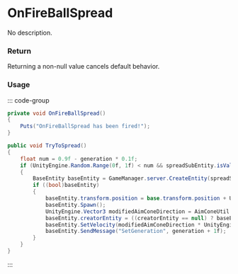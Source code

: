 <Badge type="danger" text="Carbon Compatible"/><Badge type="warning" text="Oxide Compatible"/>
# OnFireBallSpread
No description.
### Return
Returning a non-null value cancels default behavior.

### Usage
::: code-group
```csharp [Example]
private void OnFireBallSpread()
{
	Puts("OnFireBallSpread has been fired!");
}
```
```csharp [Source — Assembly-CSharp @ FireBall]
public void TryToSpread()
{
	float num = 0.9f - generation * 0.1f;
	if (UnityEngine.Random.Range(0f, 1f) < num && spreadSubEntity.isValid)
	{
		BaseEntity baseEntity = GameManager.server.CreateEntity(spreadSubEntity.resourcePath);
		if ((bool)baseEntity)
		{
			baseEntity.transform.position = base.transform.position + UnityEngine.Vector3.up * 0.25f;
			baseEntity.Spawn();
			UnityEngine.Vector3 modifiedAimConeDirection = AimConeUtil.GetModifiedAimConeDirection(45f, UnityEngine.Vector3.up);
			baseEntity.creatorEntity = ((creatorEntity == null) ? baseEntity : creatorEntity);
			baseEntity.SetVelocity(modifiedAimConeDirection * UnityEngine.Random.Range(5f, 8f));
			baseEntity.SendMessage("SetGeneration", generation + 1f);
		}
	}
}

```
:::
